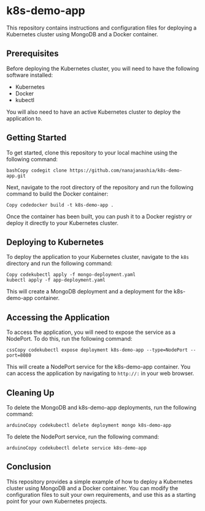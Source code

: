 k8s-demo-app
============

This repository contains instructions and configuration files for deploying a Kubernetes cluster using MongoDB and a Docker container.

Prerequisites
-------------

Before deploying the Kubernetes cluster, you will need to have the following software installed:

- Kubernetes
- Docker
- kubectl

You will also need to have an active Kubernetes cluster to deploy the application to.

Getting Started
---------------

To get started, clone this repository to your local machine using the following command:

```
bashCopy codegit clone https://github.com/nanajanashia/k8s-demo-app.git

```

Next, navigate to the root directory of the repository and run the following command to build the Docker container:

```
Copy codedocker build -t k8s-demo-app .

```

Once the container has been built, you can push it to a Docker registry or deploy it directly to your Kubernetes cluster.

Deploying to Kubernetes
-----------------------

To deploy the application to your Kubernetes cluster, navigate to the `k8s` directory and run the following command:

```
Copy codekubectl apply -f mongo-deployment.yaml
kubectl apply -f app-deployment.yaml

```

This will create a MongoDB deployment and a deployment for the k8s-demo-app container.

Accessing the Application
-------------------------

To access the application, you will need to expose the service as a NodePort. To do this, run the following command:

```
cssCopy codekubectl expose deployment k8s-demo-app --type=NodePort --port=8080

```

This will create a NodePort service for the k8s-demo-app container. You can access the application by navigating to `http://:` in your web browser.

Cleaning Up
-----------

To delete the MongoDB and k8s-demo-app deployments, run the following command:

```
arduinoCopy codekubectl delete deployment mongo k8s-demo-app

```

To delete the NodePort service, run the following command:

```
arduinoCopy codekubectl delete service k8s-demo-app

```

Conclusion
----------

This repository provides a simple example of how to deploy a Kubernetes cluster using MongoDB and a Docker container. You can modify the configuration files to suit your own requirements, and use this as a starting point for your own Kubernetes projects.


